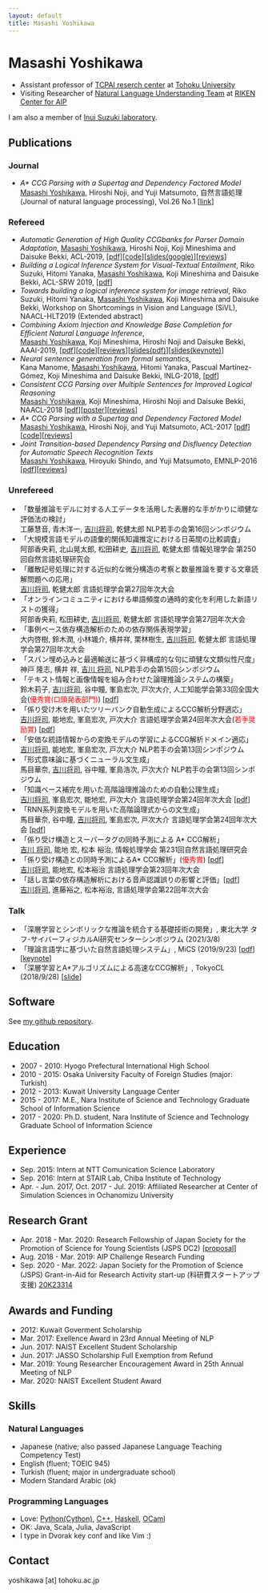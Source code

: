 ```yaml
---
layout: default
title: Masashi Yoshikawa
---
```


# Masashi Yoshikawa
* Assistant professor of [TCPAI reserch center](http://tcpai.tohoku.ac.jp/en/) at [Tohoku University](http://www.tohoku.ac.jp/en/)
* Visiting Researcher of [Natural Language Understanding Team](https://www.riken.jp/en/research/labs/aip/goalorient_tech/nat_lang_understand/) at [RIKEN Center for AIP](https://www.riken.jp/en/research/labs/aip/)

I am also a member of [Inui Suzuki laboratory](https://www.nlp.ecei.tohoku.ac.jp/).

## Publications

### Journal
* _A\* CCG Parsing with a Supertag and Dependency Factored Model_  
  <u>Masashi Yoshikawa</u>, Hiroshi Noji, and Yuji Matsumoto, 自然言語処理(Journal of natural language processing), Vol.26 No.1 [[link](https://www.jstage.jst.go.jp/article/jnlp/26/1/26_83/_article/-char/en)]

### Refereed

* _Automatic Generation of High Quality CCGbanks for Parser Domain Adaptation_, <u>Masashi Yoshikawa</u>, Hiroshi Noji, Koji Mineshima and Daisuke Bekki, ACL-2019, [[pdf](./papers/ccg_acl2019.pdf)][[code](https://github.com/masashi-y/ud2ccg)][[slides(google)](https://docs.google.com/presentation/d/1Ip1h0C6yTGzE2MjpMVvFCcusdIv-L_Mmqnk_10cNXSU/edit?usp=sharing)][[reviews](./reviews/acl2019.txt)]
* _Building a Logical Inference System for Visual-Textual Entailment_, Riko Suzuki, Hitomi Yanaka, <u>Masashi Yoshikawa</u>, Koji Mineshima and Daisuke Bekki, ACL-SRW 2019, [[pdf](./papers/vis_acl2019srw.pdf)]
* _Towards building a logical inference system for image retrieval_, Riko Suzuki, Hitomi Yanaka, <u>Masashi Yoshikawa</u>, Koji Mineshima and Daisuke Bekki, Workshop on Shortcomings in Vision and Language (SiVL), NAACL-HLT2019 (Extended abstract)
* _Combining Axiom Injection and Knowledge Base Completion for Efficient Natural Language Inference_,  
  <u>Masashi Yoshikawa</u>, Koji Mineshima, Hiroshi Noji and Daisuke Bekki, AAAI-2019, [[pdf](./papers/aaai2019_kbc.pdf)][[code](https://github.com/masashi-y/abduction_kbc)][[reviews](./reviews/aaai2019.txt)][[slides(pdf)](./slides/aaai2019_slides.pdf)][[slides(keynote)](./slides/aaai2019_slides.key)]
* _Neural sentence generation from formal semantics_,  
  Kana Manome, <u>Masashi Yoshikawa</u>, Hitomi Yanaka, Pascual Martínez-Gómez, Koji Mineshima and Daisuke Bekki, INLG-2018, [[pdf](./papers/seq2seq_inlg2018.pdf)]
* _Consistent CCG Parsing over Multiple Sentences for Improved Logical Reasoning_  
  <u>Masashi Yoshikawa</u>, Koji Mineshima, Hiroshi Noji and Daisuke Bekki, NAACL-2018 [[pdf](./papers/ccg_naacl2018.pdf)][[poster](./posters/mrf_poster.pdf)][[reviews](./reviews/naacl2018.txt)]
* _A\* CCG Parsing with a Supertag and Dependency Factored Model_  
  <u>Masashi Yoshikawa</u>, Hiroshi Noji, and Yuji Matsumoto, ACL-2017
  [[pdf](./papers/ccg_acl2017.pdf)][[code](https://github.com/masashi-y/depccg)][[reviews](./reviews/acl2017.txt)]
* _Joint Transition-based Dependency Parsing and Disfluency Detection for Automatic Speech Recognition Texts_  
  <u>Masashi Yoshikawa</u>, Hiroyuki Shindo, and Yuji Matsumoto, EMNLP-2016
  [[pdf](./papers/dsfl_emnlp2016.pdf)][[reviews](./reviews/emnlp2016.txt)]

### Unrefereed
* 「数量推論モデルに対する人工データを活用した表層的な手がかりに頑健な評価法の検討」  
  工藤慧音, 青木洋一, <u>吉川将司</u>, 乾健太郎 NLP若手の会第16回シンポジウム  
* 「大規模言語モデルの語彙的関係知識推定における日英間の比較調査」  
  阿部香央莉, 北山晃太郎, 松田耕史, <u>吉川将司</u>, 乾健太郎 情報処理学会 第250回自然言語処理研究会  
* 「離散記号処理に対する近似的な微分構造の考察と数量推論を要する文章読解問題への応用」  
  <u>吉川将司</u>, 乾健太郎 言語処理学会第27回年次大会  
* 「オンラインコミュニティにおける単語頻度の通時的変化を利用した新語リストの獲得」  
  阿部香央莉, 松田耕史, <u>吉川将司</u>, 乾健太郎 言語処理学会第27回年次大会  
* 「事例ベース依存構造解析のための依存関係表現学習」  
  大内啓樹, 鈴木潤, 小林颯介, 横井祥, 栗林樹生, <u>吉川将司</u>, 乾健太郎 言語処理学会第27回年次大会  
* 「スパン埋め込みと最適輸送に基づく非構成的な句に頑健な文類似性尺度」  
  神戸 隆志, 横井 祥, <u>吉川 将司</u>, NLP若手の会第15回シンポジウム  
* 「テキスト情報と画像情報を組み合わせた論理推論システムの構築」  
  鈴木莉子, <u>吉川将司</u>, 谷中瞳, 峯島宏次, 戸次大介, 人工知能学会第33回全国大会(<font color="Red">優秀賞(口頭発表部門)</font>) [[pdf](https://www.jstage.jst.go.jp/article/pjsai/JSAI2019/0/JSAI2019_2L1J903/_article/-char/ja/)]  
* 「係り受け木を用いたツリーバンク自動生成によるCCG解析分野適応」  
  <u>吉川将司</u>, 能地宏, 峯島宏次, 戸次大介 言語処理学会第24回年次大会(<font color="Red">若手奨励賞</font>) [[pdf](./papers/ccg_nlp2019.pdf)]  
* 「安価な統語情報からの変換モデルの学習によるCCG解析ドメイン適応」  
  <u>吉川将司</u>, 能地宏, 峯島宏次, 戸次大介 NLP若手の会第13回シンポジウム  
* 「形式意味論に基づくニューラル文生成」  
  馬目華奈, <u>吉川将司</u>, 谷中瞳, 峯島浩次, 戸次大介 NLP若手の会第13回シンポジウム  
* 「知識ベース補完を用いた高階論理推論のための自動公理生成」  
  <u>吉川将司</u>, 峯島宏次, 能地宏, 戸次大介 言語処理学会第24回年次大会 [[pdf](./papers/kbc_nlp2018.pdf)]  
* 「RNN系列変換モデルを用いた高階論理式からの文生成」  
  馬目華奈, 谷中瞳, <u>吉川将司</u>, 峯島宏次, 戸次大介 言語処理学会第24回年次大会 [[pdf](./papers/encdec_nlp2018.pdf)]  
* 「係り受け構造とスーパータグの同時予測による A\* CCG解析」  
  <u>吉川 将司</u>, 能地 宏, 松本 裕治, 情報処理学会 第231回自然言語処理研究会  
* 「係り受け構造との同時予測によるA\* CCG解析」(<font color="Red">優秀賞</font>) [[pdf](./papers/ccg_nlp2017.pdf)]  
  <u>吉川将司</u>, 能地宏, 松本裕治 言語処理学会第23回年次大会
* 「話し言葉の依存構造解析における音声認識誤りの影響と評価」[[pdf](./papers/dep_nlp2017.pdf)]  
  <u>吉川将司</u>, 進藤裕之, 松本裕治, 言語処理学会第22回年次大会

### Talk

* 「深層学習とシンボリックな推論を統合する基礎技術の開発」, 東北大学 タフ･サイバーフィジカルAI研究センターシンポジウム (2021/3/8)
* 「理論言語学に基づいた自然言語処理システム」, MiCS (2019/9/23) [[pdf](slides/mics_2019.pdf)] [[keynote](slides/mics_2019.key)]
* 「深層学習とA\*アルゴリズムによる高速なCCG解析」, TokyoCL (2018/9/28) [[slide](slides/tokyo_cl.pdf)]

## Software
See [my github repository](https://github.com/masashi-y).

## Education
* 2007 - 2010: Hyogo Prefectural International High School
* 2010 - 2015: Osaka University Faculty of Foreign Studies (major: Turkish)
* 2012 - 2013: Kuwait University Language Center
* 2015 - 2017: M.E., Nara Institute of Science and Technology Graduate School of Information Science
* 2017 - 2020: Ph.D. student, Nara Institute of Science and Technology
 Graduate School of Information Science

## Experience
* Sep. 2015: Intern at NTT Comunication Science Laboratory
* Sep. 2016: Intern at STAIR Lab, Chiba Institute of Technology
* Apr. - Jun. 2017, Oct. 2017 - Jul. 2019: Affiliated Researcher at Center of Simulation Sciences in Ochanomizu University

## Research Grant
*  Apr. 2018 - Mar. 2020: Research Fellowship of Japan Society for the Promotion of Science for Young Scientists (JSPS DC2) [[proposal](./misc/03_dc_naiyo.pdf)]
*  Aug. 2018 - Mar. 2019: AIP Challenge Research Funding
*  Sep. 2020 - Mar. 2022: Japan Society for the Promotion of Science (JSPS) Grant-in-Aid for Research Activity start-up (科研費スタートアップ支援) [20K23314](https://kaken.nii.ac.jp/grant/KAKENHI-PROJECT-20K23314/)

## Awards and Funding
*  2012: Kuwait Goverment Scholarship
*  Mar. 2017: Exellence Award in 23rd Annual Meeting of NLP
*  Jun. 2017: NAIST Excellent Student Scholarship
*  Jun. 2017: JASSO Scholarship Full Exemption from Refund
*  Mar. 2019: Young Researcher Encouragement Award in 25th Annual Meeting of NLP
*  Mar. 2020: NAIST Excellent Student Award

## Skills

### Natural Languages
* Japanese (native; also passed Japanese Language Teaching Competency Test)
* English (fluent; TOEIC 945)
* Turkish (fluent; major in undergraduate school)
* Modern Standard Arabic (ok)

### Programming Languages
* Love: [Python(Cython)](https://github.com/masashi-y/depccg), [C++](https://github.com/masashi-y/depccg), [Haskell](https://github.com/masashi-y/NeuralHaskellCCG), [OCaml](https://github.com/masashi-y/Camelthorn)
* OK: Java, Scala, Julia, JavaScript
* I type in Dvorak key conf and like Vim :)

## Contact
yoshikawa [at] tohoku.ac.jp
